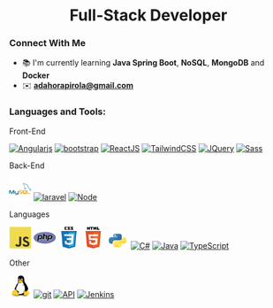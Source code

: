 <h1 align="center">Full-Stack Developer</h1>

<h3>Connect With Me</h3>

- 📚 I'm currently learning **Java Spring Boot**, **NoSQL**, **MongoDB** and **Docker**
- ✉️ **adahorapirola@gmail.com**

<h3 align="left">Languages and Tools:</h3>
Front-End
<p align="left">  
<a href="https://angular.dev" target="_blank" rel="noreferrer"> <img src="https://angular.io/assets/images/logos/angular/angular.svg" alt="Angularjs" width="40" height="40"/></a> 
<a href="https://getbootstrap.com" target="_blank" rel="noreferrer"> <img src="https://www.svgrepo.com/show/303293/bootstrap-4-logo.svg" alt="bootstrap" width="40" height="40"/></a> 
<a href="https://www.svgrepo.com/svg/452092/react" target="_blank" rel="noreferrer"> <img src="https://www.svgrepo.com/show/452092/react.svg" alt="ReactJS" width="40" height="40"/></a> 
<a href="https://tailwindcss.com" target="_blank" rel="noreferrer"> <img src="https://github.com/Notsumez/Notsumez/assets/112133823/88cd5e56-1b92-4144-99c9-b9dd97299986" alt="TailwindCSS" width="40" height="40"/></a> 
<a href="https://jquery.com" target="_blank" rel="noreferrer"> <img src="https://cdn.icon-icons.com/icons2/2415/PNG/512/jquery_plain_wordmark_logo_icon_146445.png" alt="JQuery" width="40" height="40"/></a>
<a href="https://sass-lang.com" target="_blank" rel="noreferrer"> <img src="https://upload.wikimedia.org/wikipedia/commons/9/96/Sass_Logo_Color.svg" alt="Sass" width="40" height="40"/></a>
</p>
Back-End
<p align="left"> 
  <a href="https://www.mysql.com" target="_blank" rel="noreferrer"> <img src="https://raw.githubusercontent.com/devicons/devicon/master/icons/mysql/mysql-original-wordmark.svg"    
  alt="mysql" width="40" height="40"/></a> 
  <a href="https://laravel.com" target="_blank" rel="noreferrer"> <img src="https://www.svgrepo.com/show/353985/laravel.svg"    
  alt="laravel" width="40" height="40"/></a> 
  <a href="https://www.svgrepo.com/svg/355140/node" target="_blank" rel="noreferrer"> <img src="https://www.svgrepo.com/show/355140/node.svg" alt="Node" width="40" height="40"/></a>
</p>
Languages
<p align="left"><a href="https://developer.mozilla.org/en-US/docs/Web/JavaScript" target="_blank" rel="noreferrer"> <img src="https://raw.githubusercontent.com/devicons/devicon/master/icons/javascript/javascript-original.svg" alt="javascript" width="40" height="40"/></a>  
<a href="https://www.php.net" target="_blank" rel="noreferrer"> <img src="https://raw.githubusercontent.com/devicons/devicon/master/icons/php/php-original.svg" alt="php" width="40" height="40"/></a>
<a href="https://www.w3schools.com/css/" target="_blank" rel="noreferrer"> <img src="https://raw.githubusercontent.com/devicons/devicon/master/icons/css3/css3-original-wordmark.svg" alt="css3" width="40" height="40"/></a>
<a href="https://www.w3.org/html/" target="_blank" rel="noreferrer"> <img src="https://raw.githubusercontent.com/devicons/devicon/master/icons/html5/html5-original-wordmark.svg" alt="html5" width="40" height="40"/></a>
<a href="https://www.python.org" target="_blank" rel="noreferrer"> <img src="https://raw.githubusercontent.com/devicons/devicon/master/icons/python/python-original.svg" alt="Python" height="30" width="40"></a>
<a href="https://dotnet.microsoft.com/pt-br/learn/csharp" target="_blank" rel="noreferrer"> <img src="https://www.svgrepo.com/show/353622/c-sharp.svg" alt="C#" width="40" height="40"/></a>
<a href="https://www.java.com" target="_blank" rel="noreferrer"> <img src="https://cdn.iconscout.com/icon/free/png-256/free-java-60-1174953.png?f=webp" alt="Java" width="40" height="40"/></a>
<a href="https://www.typescriptlang.org" target="_blank" rel="noreferrer"> <img src="https://titrias.com/files/2022/04/typescript.png" alt="TypeScript" width="40" height="40"/></a>
</p>
Other
<p align="left">
<a href="https://www.linux.org/" target="_blank" rel="noreferrer"> <img src="https://raw.githubusercontent.com/devicons/devicon/master/icons/linux/linux-original.svg" alt="linux" width="40" height="40"/></a>
<a href="https://git-scm.com/" target="_blank" rel="noreferrer"> <img src="https://www.vectorlogo.zone/logos/git-scm/git-scm-icon.svg" alt="git" width="40" height="40"/></a>
<a href="https://www.redhat.com/pt-br/topics/api/what-is-a-rest-api" target="_blank" rel="noreferrer"> <img src="https://www.svgrepo.com/show/375531/api.svg" alt="API" width="40" height="40"/></a>
<a href="https://www.jenkins.io" target="_blank" rel="noreferrer"> <img src="https://www.svgrepo.com/show/353929/jenkins.svg" alt="Jenkins" width="40" height="40"/></a>
</p>

